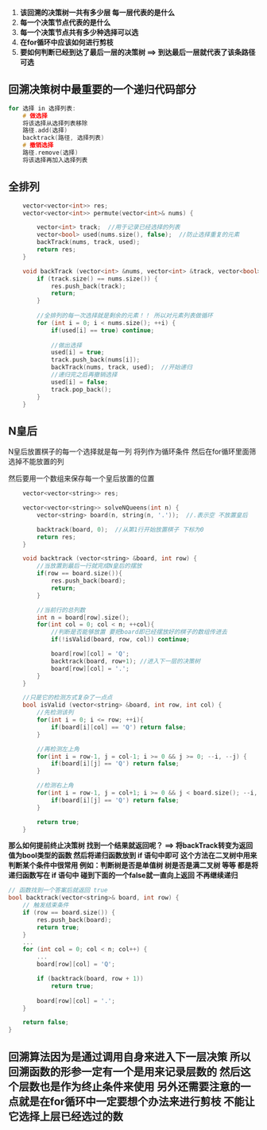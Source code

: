 

1. **该回溯的决策树一共有多少层  每一层代表的是什么**
2. **每一个决策节点代表的是什么**
3. **每一个决策节点共有多少种选择可以选**
4. **在for循环中应该如何进行剪枝**
5. **要如何判断已经到达了最后一层的决策树 ==> 到达最后一层就代表了该条路径可选**



## 回溯决策树中最重要的一个递归代码部分

```c++
for 选择 in 选择列表:
    # 做选择
    将该选择从选择列表移除
    路径.add(选择)
    backtrack(路径, 选择列表)
    # 撤销选择
    路径.remove(选择)
    将该选择再加入选择列表
```



## 全排列

```c++
    vector<vector<int>> res;
    vector<vector<int>> permute(vector<int>& nums) {

        vector<int> track;  //用于记录已经选择的列表
        vector<bool> used(nums.size(), false);  //防止选择重复的元素
        backTrack(nums, track, used);
        return res;
    }

    void backTrack (vector<int> &nums, vector<int> &track, vector<bool> &used) {
        if (track.size() == nums.size()) {
            res.push_back(track);
            return;
        }
		
        //全排列的每一次选择就是剩余的元素！！ 所以对元素列表做循环
        for (int i = 0; i < nums.size(); ++i) {
            if(used[i] == true) continue;
			
            //做出选择
            used[i] = true;
            track.push_back(nums[i]);
            backTrack(nums, track, used);  //开始递归
            //递归完之后再撤销选择
            used[i] = false;
            track.pop_back();
        }
    }
```



## N皇后

N皇后放置棋子的每一个选择就是每一列   将列作为循环条件   然后在for循环里面筛选掉不能放置的列

然后要用一个数组来保存每一个皇后放置的位置

```c++
    vector<vector<string>> res;

    vector<vector<string>> solveNQueens(int n) {
        vector<string> board(n, string(n, '.'));  //.表示空 不放置皇后

        backtrack(board, 0);  //从第1行开始放置棋子 下标为0
        return res;
    }

    void backtrack (vector<string> &board, int row) {
        //当放置到最后一行就完成N皇后的摆放
        if(row == board.size()){
            res.push_back(board);
            return;
        }

        //当前行的总列数
        int n = board[row].size();
        for(int col = 0; col < n; ++col){
            //判断是否能够放置 要把board即已经摆放好的棋子的数组传进去
            if(!isValid(board, row, col)) continue;

            board[row][col] = 'Q';
            backtrack(board, row+1); //进入下一层的决策树
            board[row][col] = '.';
        }
    }

	//只是它的检测方式复杂了一点点
    bool isValid (vector<string> &board, int row, int col) {
        //先检测该列
        for(int i = 0; i <= row; ++i){
            if(board[i][col] == 'Q') return false;
        }

        //再检测左上角
        for(int i = row-1, j = col-1; i >= 0 && j >= 0; --i, --j) {
            if(board[i][j] == 'Q') return false;
        }

        //检测右上角
        for(int i = row-1, j = col+1; i >= 0 && j < board.size(); --i, ++j){
            if(board[i][j] == 'Q') return false;
        }

        return true;
    }
```



**那么如何提前终止决策树   找到一个结果就返回呢？  ==>   将backTrack转变为返回值为bool类型的函数   然后将递归函数放到 if 语句中即可   这个方法在二叉树中用来判断某个条件中很常用     例如：判断树是否是单值树   树是否是满二叉树 等等    都是将递归函数写在 if 语句中 碰到下面的一个false就一直向上返回  不再继续递归**

```c++
// 函数找到一个答案后就返回 true
bool backtrack(vector<string>& board, int row) {
    // 触发结束条件
    if (row == board.size()) {
        res.push_back(board);
        return true;
    }
    ...
    for (int col = 0; col < n; col++) {
        ...
        board[row][col] = 'Q';

        if (backtrack(board, row + 1))
            return true;
        
        board[row][col] = '.';
    }

    return false;
}
```



## 回溯算法因为是通过调用自身来进入下一层决策   所以回溯函数的形参一定有一个是用来记录层数的    然后这个层数也是作为终止条件来使用        另外还需要注意的一点就是在for循环中一定要想个办法来进行剪枝  不能让它选择上层已经选过的数

